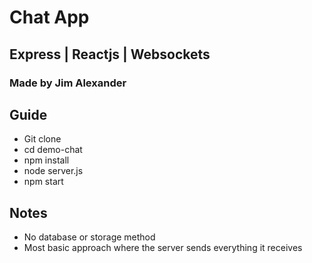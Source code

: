 # Chat App

## Express | Reactjs | Websockets

### Made by Jim Alexander

## Guide

- Git clone
- cd demo-chat
- npm install
- node server.js
- npm start

## Notes

- No database or storage method
- Most basic approach where the server sends everything it receives

